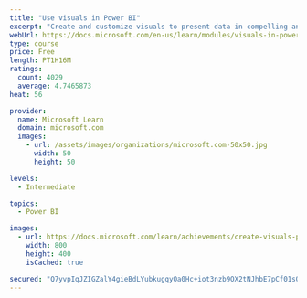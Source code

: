 ```yaml
---
title: "Use visuals in Power BI"
excerpt: "Create and customize visuals to present data in compelling and insightful ways."
webUrl: https://docs.microsoft.com/en-us/learn/modules/visuals-in-power-bi/
type: course
price: Free
length: PT1H16M
ratings:
  count: 4029
  average: 4.7465873
heat: 56

provider:
  name: Microsoft Learn
  domain: microsoft.com
  images:
    - url: /assets/images/organizations/microsoft.com-50x50.jpg
      width: 50
      height: 50

levels:
  - Intermediate

topics:
  - Power BI

images:
  - url: https://docs.microsoft.com/learn/achievements/create-visuals-power-bi-desktop-social.png
    width: 800
    height: 400
    isCached: true

secured: "Q7yvpIqJZIGZalY4gieBdLYubkugqyOa0Hc+iot3nzb9OX2tNJhbE7pCf01sQRU+fHG63z3zSsE69rsoUNBopp8OXcnelSiUJiwLgt+gfcUe87tOhDexouqALseC/w55z9rRWlXhW10xAXzFfMHlsw1T3NqFfe6zerJwKq5yVXMv0xN9VHi7M15ba4U44QybgmVJJKxbTgjMTvAyar1V5sDNNWq10eT4kyqt3VADsI0mVzTvkyHaXrJ1cyxQXk0ctjnfkXm/mYdqSTKMfIwmeeXlw8i5O9PttIJ72ZPCN/VLTSN2IMO8wPAeL9ee2bzxEIuMVaKQZJmPTJ/Gs/XOYdAzFBU9tC5QogmTrNJXMkGcvIKRa0bcBeSX4WsKYdabG7GcTq/8YmKsbFTxCkDISpcJUua62FW0pX73ue1sb6Y=;y3nMx//yl8wkMbQT0VPHww=="
---
```


